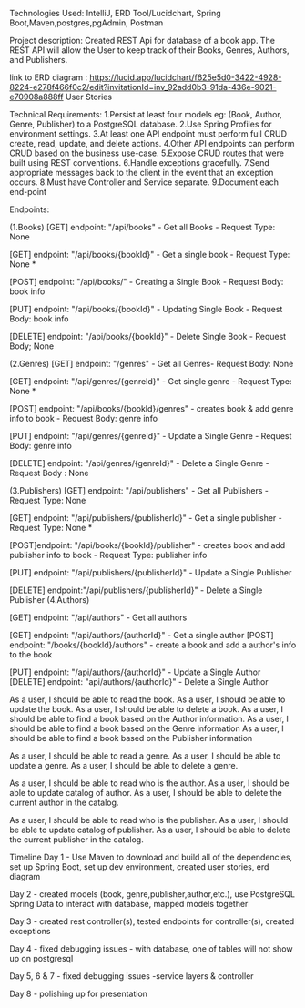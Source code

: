 Technologies Used: IntelliJ, ERD Tool/Lucidchart, Spring Boot,Maven,postgres,pgAdmin, Postman

Project description: Created REST Api for database of a book app. The REST API will allow the User to keep track of their Books, Genres, Authors, and Publishers.

link to ERD diagram : https://lucid.app/lucidchart/f625e5d0-3422-4928-8224-e278f466f0c2/edit?invitationId=inv_92add0b3-91da-436e-9021-e70908a888ff
User Stories

Technical Requirements:
1.Persist at least four models eg: (Book, Author, Genre, Publisher) to a PostgreSQL database.
2.Use Spring Profiles for environment settings.
3.At least one API endpoint must perform full CRUD create, read, update, and delete actions.
4.Other API endpoints can perform CRUD based on the business use-case.
5.Expose CRUD routes that were built using REST conventions.
6.Handle exceptions gracefully.
7.Send appropriate messages back to the client in the event that an exception occurs.
8.Must have Controller and Service separate.
9.Document each end-point


Endpoints:

(1.Books) [GET] endpoint: "/api/books" - Get all Books - Request Type: None

[GET] endpoint: "/api/books/{bookId}" - Get a single book - Request Type: None *

[POST] endpoint: "/api/books/" - Creating a Single Book - Request Body: book info

[PUT] endpoint: "/api/books/{bookId}" - Updating Single Book - Request Body: book info

[DELETE] endpoint: "/api/books/{bookId}" - Delete Single Book - Request Body; None

(2.Genres) [GET] endpoint: "/genres" - Get all Genres- Request Body: None

[GET] endpoint: "/api/genres/{genreId}" - Get single genre - Request Type: None *

[POST] endpoint: "/api/books/{bookId}/genres" - creates book & add genre info to book - Request Body: genre info

[PUT] endpoint: "/api/genres/{genreId}" - Update a Single Genre - Request Body: genre info

[DELETE] endpoint: "/api/genres/{genreId}" - Delete a Single Genre - Request Body : None

(3.Publishers) [GET] endpoint: "/api/publishers" - Get all Publishers - Request Type: None

[GET] endpoint: "/api/publishers/{publisherId}" - Get a single publisher - Request Type: None *

[POST]endpoint: "/api/books/{bookId}/publisher" - creates book and add publisher info to book   - Request Type: publisher info

[PUT] endpoint: "/api/publishers/{publisherId}" - Update a Single Publisher 

[DELETE] endpoint:"/api/publishers/{publisherId}" - Delete a Single Publisher 
(4.Authors)

[GET] endpoint: "/api/authors" - Get all authors 

[GET] endpoint: "/api/authors/{authorId}" - Get a single author 
[POST] endpoint: "/books/{bookId}/authors" - create a book and add a author's info to the book

[PUT] endpoint: "/api/authors/{authorId}" - Update a Single Author 
[DELETE] endpoint: "api/authors/{authorId}" - Delete a Single Author





As a user, I should be able to read the book. 
As a user, I should be able to update the book.
As a user, I should be able to delete a book.
As a user, I should be able to find a book based on the Author information.
As a user, I should be able to find a book based on the Genre information
As a user, I should be able to find a book based on the Publisher information


As a user, I should be able to read a genre.
As a user, I should be able to update a genre. 
As a user, I should be able to delete a genre.



As a user, I should be able to read who is the author.
As a user, I should be able to update catalog of author. 
As a user, I should be able to delete the current author in the catalog.

  
As a user, I should be able to read who is the publisher.
As a user, I should be able to update catalog of publisher.
As a user, I should be able to delete the current publisher in the catalog.


Timeline 
Day 1 - Use Maven to download and build all of the dependencies, set up Spring Boot, set up dev environment, created user stories, erd diagram


Day 2 - created models (book, genre,publisher,author,etc.), use PostgreSQL  Spring Data to interact with database, mapped models together



Day 3 - created rest controller(s), tested endpoints for controller(s), created exceptions 



Day 4 - fixed debugging issues - with database, one of tables will not show up on postgresql




Day 5, 6 & 7 - fixed debugging issues -service layers & controller




Day 8 - polishing up for presentation



